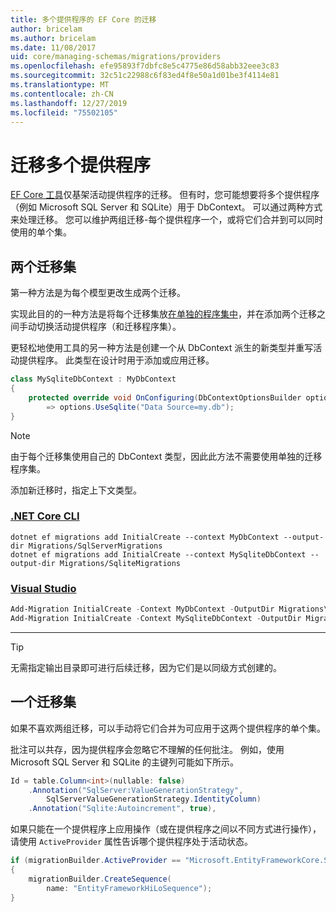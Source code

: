 ```yaml
---
title: 多个提供程序的 EF Core 的迁移
author: bricelam
ms.author: bricelam
ms.date: 11/08/2017
uid: core/managing-schemas/migrations/providers
ms.openlocfilehash: efe95893f7dbfc8e5c4775e86d58abb32eee3c83
ms.sourcegitcommit: 32c51c22988c6f83ed4f8e50a1d01be3f4114e81
ms.translationtype: MT
ms.contentlocale: zh-CN
ms.lasthandoff: 12/27/2019
ms.locfileid: "75502105"
---
```

# <a name="migrations-with-multiple-providers"></a>迁移多个提供程序

[EF Core 工具][1]仅基架活动提供程序的迁移。 但有时，您可能想要将多个提供程序（例如 Microsoft SQL Server 和 SQLite）用于 DbContext。 可以通过两种方式来处理迁移。 您可以维护两组迁移-每个提供程序一个，或将它们合并到可以同时使用的单个集。

## <a name="two-migration-sets"></a>两个迁移集

第一种方法是为每个模型更改生成两个迁移。

实现此目的的一种方法是将每个迁移集放[在单独的程序集中][2]，并在添加两个迁移之间手动切换活动提供程序（和迁移程序集）。

更轻松地使用工具的另一种方法是创建一个从 DbContext 派生的新类型并重写活动提供程序。 此类型在设计时用于添加或应用迁移。

``` csharp
class MySqliteDbContext : MyDbContext
{
    protected override void OnConfiguring(DbContextOptionsBuilder options)
        => options.UseSqlite("Data Source=my.db");
}
```

> [!NOTE]
> 由于每个迁移集使用自己的 DbContext 类型，因此此方法不需要使用单独的迁移程序集。

添加新迁移时，指定上下文类型。

### <a name="net-core-clitabdotnet-core-cli"></a>[.NET Core CLI](#tab/dotnet-core-cli)

```dotnetcli
dotnet ef migrations add InitialCreate --context MyDbContext --output-dir Migrations/SqlServerMigrations
dotnet ef migrations add InitialCreate --context MySqliteDbContext --output-dir Migrations/SqliteMigrations
```

### <a name="visual-studiotabvs"></a>[Visual Studio](#tab/vs)

``` powershell
Add-Migration InitialCreate -Context MyDbContext -OutputDir Migrations\SqlServerMigrations
Add-Migration InitialCreate -Context MySqliteDbContext -OutputDir Migrations\SqliteMigrations
```

***

> [!TIP]
> 无需指定输出目录即可进行后续迁移，因为它们是以同级方式创建的。

## <a name="one-migration-set"></a>一个迁移集

如果不喜欢两组迁移，可以手动将它们合并为可应用于这两个提供程序的单个集。

批注可以共存，因为提供程序会忽略它不理解的任何批注。 例如，使用 Microsoft SQL Server 和 SQLite 的主键列可能如下所示。

``` csharp
Id = table.Column<int>(nullable: false)
    .Annotation("SqlServer:ValueGenerationStrategy",
        SqlServerValueGenerationStrategy.IdentityColumn)
    .Annotation("Sqlite:Autoincrement", true),
```

如果只能在一个提供程序上应用操作（或在提供程序之间以不同方式进行操作），请使用 `ActiveProvider` 属性告诉哪个提供程序处于活动状态。

``` csharp
if (migrationBuilder.ActiveProvider == "Microsoft.EntityFrameworkCore.SqlServer")
{
    migrationBuilder.CreateSequence(
        name: "EntityFrameworkHiLoSequence");
}
```

  [1]: ../../miscellaneous/cli/index.md
  [2]: projects.md
